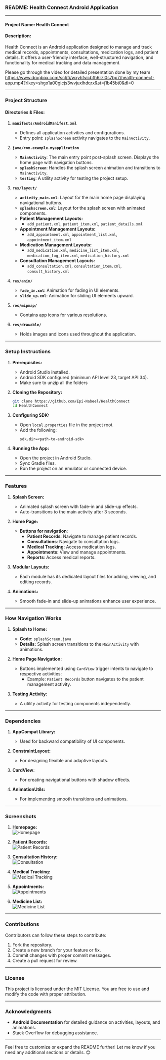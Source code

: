 ### README: Health Connect Android Application

---

#### **Project Name:** Health Connect  

#### **Description:**
Health Connect is an Android application designed to manage and track medical records, appointments, consultations, medication logs, and patient details. It offers a user-friendly interface, well-structured navigation, and functionality for medical tracking and data management.

Please go through the video for detailed presentation done by my team
https://www.dropbox.com/scl/fi/wxyhfvicbfh6rzl0s7bp7/health-connect-app.mp4?rlkey=shgo1a00gicjs3wvjuxlhdqrx&st=j1b45bt0&dl=0

---

### **Project Structure**

#### **Directories & Files:**
1. **`manifests/AndroidManifest.xml`**
   - Defines all application activities and configurations.
   - Entry point: `splashScreen` activity navigates to the `MainActivity`.

2. **`java/com.example.myapplication`**
   - **`MainActivity`**: The main entry point post-splash screen. Displays the home page with navigation buttons.
   - **`splashScreen`**: Handles the splash screen animation and transitions to `MainActivity`.
   - **`testing`**: A utility activity for testing the project setup.

3. **`res/layout/`**
   - **`activity_main.xml`**: Layout for the main home page displaying navigational buttons.
   - **`splashscreen.xml`**: Layout for the splash screen with animated components.
   - **Patient Management Layouts:**
     - `add_patient.xml`, `patient_item.xml`, `patient_details.xml`
   - **Appointment Management Layouts:**
     - `add_appointment.xml`, `appointment_list.xml`, `appointment_item.xml`
   - **Medication Management Layouts:**
     - `add_medication.xml`, `medicine_list_item.xml`, `medication_log_item.xml`, `medication_history.xml`
   - **Consultation Management Layouts:**
     - `add_consultation.xml`, `consultation_item.xml`, `consult_history.xml`

4. **`res/anim/`**
   - **`fade_in.xml`**: Animation for fading in UI elements.
   - **`slide_up.xml`**: Animation for sliding UI elements upward.

5. **`res/mipmap/`**
   - Contains app icons for various resolutions.

6. **`res/drawable/`**
   - Holds images and icons used throughout the application.

---

### **Setup Instructions**

1. **Prerequisites:**
   - Android Studio installed.
   - Android SDK configured (minimum API level 23, target API 34).
   - Make sure to unzip all the folders

2. **Cloning the Repository:**
   ```bash
   git clone https://github.com/Epi-Nabeel/HealthConnect
   cd HealthConnect
   ```

3. **Configuring SDK:**
   - Open `local.properties` file in the project root.
   - Add the following:
     ```
     sdk.dir=<path-to-android-sdk>
     ```

4. **Running the App:**
   - Open the project in Android Studio.
   - Sync Gradle files.
   - Run the project on an emulator or connected device.

---

### **Features**

1. **Splash Screen:**
   - Animated splash screen with fade-in and slide-up effects.
   - Auto-transitions to the main activity after 3 seconds.

2. **Home Page:**
   - **Buttons for navigation**:
     - **Patient Records**: Navigate to manage patient records.
     - **Consultations**: Navigate to consultation logs.
     - **Medical Tracking**: Access medication logs.
     - **Appointments**: View and manage appointments.
     - **Reports**: Access medical reports.

3. **Modular Layouts:**
   - Each module has its dedicated layout files for adding, viewing, and editing records.

4. **Animations:**
   - Smooth fade-in and slide-up animations enhance user experience.

---

### **How Navigation Works**

1. **Splash to Home:**
   - **Code:** `splashScreen.java`
   - **Details:** Splash screen transitions to the `MainActivity` with animations.

2. **Home Page Navigation:**
   - Buttons implemented using `CardView` trigger intents to navigate to respective activities:
     - Example: `Patient Records` button navigates to the patient management activity.

3. **Testing Activity:**
   - A utility activity for testing components independently.

---

### **Dependencies**

1. **AppCompat Library:**
   - Used for backward compatibility of UI components.

2. **ConstraintLayout:**
   - For designing flexible and adaptive layouts.

3. **CardView:**
   - For creating navigational buttons with shadow effects.

4. **AnimationUtils:**
   - For implementing smooth transitions and animations.

---


### **Screenshots**

1. **Homepage:**  
   ![Homepage](https://github.com/Epi-Nabeel/HealthConnect/blob/main/screenshots/Screenshot%202024-12-28%20094936.png)

2. **Patient Records:**  
   ![Patient Records](https://github.com/Epi-Nabeel/HealthConnect/blob/main/screenshots/Screenshot%202024-12-28%20100251.png)

3. **Consultation History:**  
   ![Consultation](https://github.com/Epi-Nabeel/HealthConnect/blob/main/screenshots/Screenshot%202024-12-28%20100304.png)

4. **Medical Tracking:**  
   ![Medical Tracking](https://github.com/Epi-Nabeel/HealthConnect/blob/main/screenshots/Screenshot%202024-12-28%20100315.png)

5. **Appointments:**  
   ![Appointments](https://github.com/Epi-Nabeel/HealthConnect/blob/main/screenshots/Screenshot%202024-12-28%20100324.png)

6. **Medicine List:**  
   ![Medicine List](https://github.com/Epi-Nabeel/HealthConnect/blob/main/screenshots/Screenshot%202024-12-28%20100335.png)

---


### **Contributions**

Contributors can follow these steps to contribute:
1. Fork the repository.
2. Create a new branch for your feature or fix.
3. Commit changes with proper commit messages.
4. Create a pull request for review.

---

### **License**
This project is licensed under the MIT License. You are free to use and modify the code with proper attribution.

---

### **Acknowledgments**
- **Android Documentation** for detailed guidance on activities, layouts, and animations.
- Stack Overflow for debugging assistance.

---

Feel free to customize or expand the README further! Let me know if you need any additional sections or details. 😊
